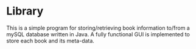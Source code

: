 Library
====
This is a simple program for storing/retrieving book information to/from a mySQL database written in Java. A fully functional GUI is implemented to store each book and its meta-data.
